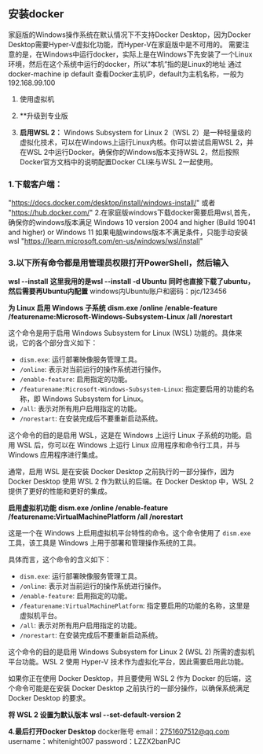 ## 安装docker
家庭版的Windows操作系统在默认情况下不支持Docker Desktop，因为Docker Desktop需要Hyper-V虚拟化功能，而Hyper-V在家庭版中是不可用的。
需要注意的是，在Windows中运行docker，实际上是在Windows下先安装了一个Linux环境，然后在这个系统中运行的docker，所以“本机”指的是Linux的地址
通过 docker-machine ip default 查看Docker主机IP，default为主机名称，一般为 192.168.99.100

1. 使用虚拟机

2. **升级到专业版

3. **启用WSL 2：** Windows Subsystem for Linux 2（WSL 2）是一种轻量级的虚拟化技术，可以在Windows上运行Linux内核。你可以尝试启用WSL 2，并在WSL 2中运行Docker。确保你的Windows版本支持WSL 2，然后按照Docker官方文档中的说明配置Docker CLI来与WSL 2一起使用。


### 1.下载客户端：
"https://docs.docker.com/desktop/install/windows-install/" 或者 "https://hub.docker.com/"
2.在家庭版windows下载docker需要启用wsl,首先，确保你的windows版本满足 Windows 10 version 2004 and higher (Build 19041 and higher) or Windows 11
如果电脑windows版本不满足条件，只能手动安装wsl
"https://learn.microsoft.com/en-us/windows/wsl/install"
### 3.以下所有命令都是用管理员权限打开PowerShell，然后输入

**wsl --install**
**这里我用的是wsl --install -d Ubuntu**
**同时也直接下载了ubuntu，然后需要再Ubuntu内配置**
windows内Ubuntu账户和密码：pjc/123456

**为 Linux 启用 Windows 子系统**
**dism.exe /online /enable-feature /featurename:Microsoft-Windows-Subsystem-Linux /all /norestart**


这个命令是用于启用 Windows Subsystem for Linux (WSL) 功能的。具体来说，它的各个部分含义如下：

- `dism.exe`: 运行部署映像服务管理工具。
- `/online`: 表示对当前运行的操作系统进行操作。
- `/enable-feature`: 启用指定的功能。
- `/featurename:Microsoft-Windows-Subsystem-Linux`: 指定要启用的功能的名称，即 Windows Subsystem for Linux。
- `/all`: 表示对所有用户启用指定的功能。
- `/norestart`: 在安装完成后不要重新启动系统。

这个命令的目的是启用 WSL，这是在 Windows 上运行 Linux 子系统的功能。启用 WSL 后，你可以在 Windows 上运行 Linux 应用程序和命令行工具，并与 Windows 应用程序进行集成。

通常，启用 WSL 是在安装 Docker Desktop 之前执行的一部分操作，因为 Docker Desktop 使用 WSL 2 作为默认的后端。在 Docker Desktop 中，WSL 2 提供了更好的性能和更好的集成。

**启用虚拟机功能**
**dism.exe /online /enable-feature /featurename:VirtualMachinePlatform /all /norestart**

这是一个在 Windows 上启用虚拟机平台特性的命令。这个命令使用了 `dism.exe` 工具，该工具是 Windows 上用于部署和管理操作系统的工具。

具体而言，这个命令的含义如下：

- `dism.exe`: 运行部署映像服务管理工具。
- `/online`: 表示对当前运行的操作系统进行操作。
- `/enable-feature`: 启用指定的功能。
- `/featurename:VirtualMachinePlatform`: 指定要启用的功能的名称，这里是虚拟机平台。
- `/all`: 表示对所有用户启用指定的功能。
- `/norestart`: 在安装完成后不要重新启动系统。

这个命令的目的是启用 Windows Subsystem for Linux 2 (WSL 2) 所需的虚拟机平台功能。WSL 2 使用 Hyper-V 技术作为虚拟化平台，因此需要启用此功能。

如果你正在使用 Docker Desktop，并且要使用 WSL 2 作为 Docker 的后端，这个命令可能是在安装 Docker Desktop 之前执行的一部分操作，以确保系统满足 Docker Desktop 的要求。

**将 WSL 2 设置为默认版本**
**wsl --set-default-version 2**

**4.最后打开Docker Desktop**
docker账号
email：2751607512@qq.com
username：whitenight007
password：LZZX2banPJC
